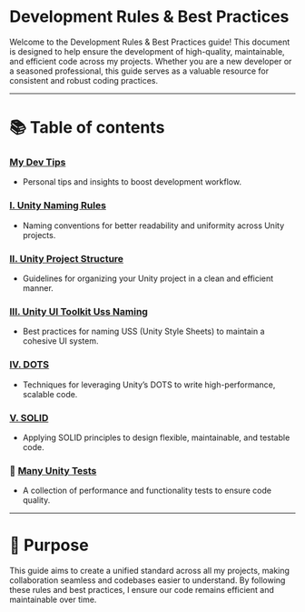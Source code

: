 # Development Rules & Best Practices

Welcome to the Development Rules & Best Practices guide! This document is designed to help ensure the development of high-quality, maintainable, and efficient code across my projects. Whether you are a new developer or a seasoned professional, this guide serves as a valuable resource for consistent and robust coding practices.

-------------------------------

# 📚 Table of contents

### [My Dev Tips](./Tips.md)
 - Personal tips and insights to boost development workflow.

### [I. Unity Naming Rules](./Unity_Naming.md)
- Naming conventions for better readability and uniformity across Unity projects.

### [II. Unity Project Structure](./Unity_Project_Struture.md)
- Guidelines for organizing your Unity project in a clean and efficient manner.

### [III. Unity UI Toolkit Uss Naming](./UI_Toolkit_Uss_Naming.md)
- Best practices for naming USS (Unity Style Sheets) to maintain a cohesive UI system.

### [IV. DOTS](./DOTS.md)
- Techniques for leveraging Unity’s DOTS to write high-performance, scalable code.

### [V. SOLID](./SOLID.md)
- Applying SOLID principles to design flexible, maintainable, and testable code.

### 🧪 [Many Unity Tests](./Many_Test_Unity/)
- A collection of performance and functionality tests to ensure code quality.

-------------------------------

# 🎯 Purpose

This guide aims to create a unified standard across all my projects, making collaboration seamless and codebases easier to understand. By following these rules and best practices, I ensure our code remains efficient and maintainable over time.
